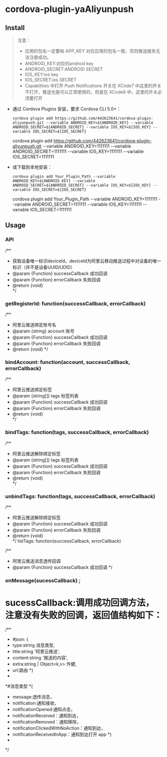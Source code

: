 # cordova-plugin-yaAliyunpush

## Install

> 注意：
> - 应用的包名一定要和 APP_KEY 对应应用的包名一致，否则推送服务无法注册成功。
> - ANDROID_KEY:对应的android key
> - ANDROID_SECRET:ANDROID SECRET
> - IOS_KEY:ios key
> - IOS_SECRET:ios SECRET
> - Capabilities 中打开 Push Notifications 开关在 XCode7 中这里的开关不打开，推送也是可以正常使用的，但是在 XCode8 中，这里的开关必须要打开

- 通过 Cordova Plugins 安装，要求 Cordova CLI 5.0+：

  ```shell
  cordova plugin add https://github.com/442623641/cordova-plugin-aliyunpush.git --variable ANDROID_KEY=${ANDROID_KEY} --variable ANDROID_SECRET=${ANDROID_SECRET} --variable IOS_KEY=${IOS_KEY} --variable IOS_SECRET=${IOS_SECRET}
  ```
  cordova plugin add https://github.com/442623641/cordova-plugin-aliyunpush.git --variable ANDROID_KEY=1111111 --variable ANDROID_SECRET=1111111 --variable IOS_KEY=1111111 --variable IOS_SECRET=1111111
  
- 或下载到本地安装：

  ```shell
  cordova plugin add Your_Plugin_Path --variable ANDROID_KEY=${ANDROID_KEY} --variable ANDROID_SECRET=${ANDROID_SECRET} --variable IOS_KEY=${IOS_KEY} --variable IOS_SECRET=${IOS_SECRET}
  ```
  cordova plugin add Your_Plugin_Path --variable ANDROID_KEY=1111111 --variable ANDROID_SECRET=1111111 --variable IOS_KEY=1111111 --variable IOS_SECRET=1111111


## Usage

### API
/**
* 获取设备唯一标识deviceId，deviceId为阿里云移动推送过程中对设备的唯一标识（并不是设备UUID/UDID）
* @param  {Function} successCallback 成功回调
* @param  {Function} errorCallback   失败回调
* @return {void}  
*/

###  getRegisterId: function(successCallback, errorCallback)

/**
  * 阿里云推送绑定账号名
  * @param  {string} account         账号
  * @param  {Function} successCallback 成功回调
  * @param  {Function} errorCallback   失败回调
  * @return {void} 
  */

###  bindAccount: function(account, successCallback, errorCallback) 

/**
  * 阿里云推送绑定标签
  * @param  {string[]} tags            标签列表
  * @param  {Function} successCallback 成功回调
  * @param  {Function} errorCallback   失败回调
  * @return {void}  
  */

###  bindTags: function(tags, successCallback, errorCallback) 

/**
  * 阿里云推送解除绑定标签
  * @param  {string[]} tags            标签列表
  * @param  {Function} successCallback 成功回调
  * @param  {Function} errorCallback   失败回调
  * @return {void}               
  */

###  unbindTags: function(tags, successCallback, errorCallback)

/**
  * 阿里云推送解除绑定标签
  * @param  {Function} successCallback 成功回调
  * @param  {Function} errorCallback   失败回调
  * @return {void}           
  */
listTags: function(successCallback, errorCallback) 


/**
  * 阿里云推送消息透传回调
  * @param  {Function} successCallback 成功回调
  */

###  onMessage(sucessCallback) ;

# sucessCallback:调用成功回调方法，注意没有失败的回调，返回值结构如下：

/**
  * #json: {
  *  type:string 消息类型,
  *  title:string '阿里云推送',
  *  content:string '推送的内容',
  *  extra:string | Object<k,v> 外健,
  *  url:路由
  *}
  *
  *#消息类型
  *{
  *  message:透传消息，
  *  notification:通知接收，
  *  notificationOpened:通知点击，
  *  notificationReceived：通知到达，
  *  notificationRemoved：通知移除，
  *  notificationClickedWithNoAction：通知到达，
  *  notificationReceivedInApp：通知到达打开 app
  *}
  *
  */
  